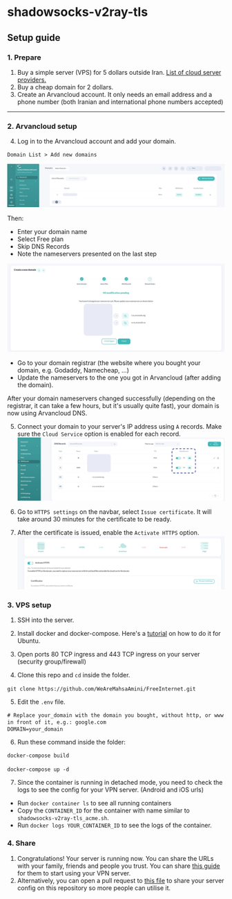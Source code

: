 # shadowsocks-v2ray-tls

## Setup guide

### 1. Prepare

1. Buy a simple server (VPS) for 5 dollars outside Iran. [List of cloud server providers.](https://github.com/hiddify/awesome-iran-freedom/blob/main/vps-providers.md)
2. Buy a cheap domain for 2 dollars.
3. Create an Arvancloud account. It only needs an email address and a phone number (both Iranian and international phone numbers accepted)

---

### 2. Arvancloud setup

4. Log in to the Arvancloud account and add your domain.

```
Domain List > Add new domains
```

![Arvancloud dashboard > Add new domain](../media/arvanclound_adddomain.jpg 'Click on Add new domain')

Then:

- Enter your domain name
- Select Free plan
- Skip DNS Records
- Note the nameservers presented on the last step

![Add new domain > Nameservers](../media/arvanclound_nameservers.jpg 'Copy these nameservers')

- Go to your domain registrar (the website where you bought your domain, e.g. Godaddy, Namecheap, ...)
- Update the nameservers to the one you got in Arvancloud (after adding the domain).

After your domain nameservers changed successfully (depending on the registrar, it can take a few hours, but it's usually quite fast), your domain is now using Arvancloud DNS.

5. Connect your domain to your server's IP address using `A` records. Make sure the `Cloud Service` option is enabled for each record.
   ![Add new domain > Nameservers](../media/arvanclound_add_dns.jpg 'Enable cloud services')

6. Go to `HTTPS settings` on the navbar, select `Issue certificate`. It will take around 30 minutes for the certificate to be ready.

7. After the certificate is issued, enable the `Activate HTTPS` option.
   ![HTTPS Settings > Activate HTTPS](../media/arvanclound_https.jpg 'Enable cloud services')

### 3. VPS setup

1. SSH into the server.
2. Install docker and docker-compose. Here's a [tutorial](https://www.digitalocean.com/community/tutorials/how-to-install-and-use-docker-on-ubuntu-20-04) on how to do it for Ubuntu.
3. Open ports 80 TCP ingress and 443 TCP ingress on your server (security group/firewall)

4. Clone this repo and `cd` inside the folder.

`git clone https://github.com/WeAreMahsaAmini/FreeInternet.git`

5. Edit the `.env` file.

```
# Replace your_domain with the domain you bought, without http, or www in front of it, e.g.: google.com
DOMAIN=your_domain

```

6. Run these command inside the folder:

```
docker-compose build

docker-compose up -d
```

7. Since the container is running in detached mode, you need to check the logs to see the config for your VPN server. (Android and iOS urls)

- Run `docker container ls` to see all running containers
- Copy the `CONTAINER_ID` for the container with name similar to `shadowsocks-v2ray-tls_acme.sh`.
- Run `docker logs YOUR_CONTAINER_ID` to see the logs of the container.

### 4. Share

1. Congratulations! Your server is running now. You can share the URLs with your family, friends and people you trust. You can share [this guide](../../guides/shadowsocks-v2ray-tls/how-to-connect.md) for them to start using your VPN server.
2. Alternatively, you can open a pull request to [this file](../../guides/shadowsocks-v2ray-tls/CONFIGS.md) to share your server config on this repository so more people can utilise it.
